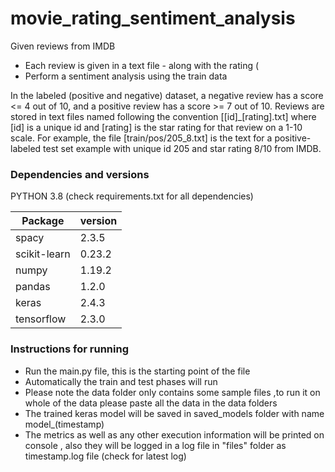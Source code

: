 # movie_rating_sentiment_analysis

Given reviews from IMDB 
- Each review is given in a text file - along with the rating (
- Perform a sentiment analysis using the train data 
<p>
In the labeled (positive and negative) dataset, a negative review has a score <= 4 out of 10, and
a positive review has a score >= 7 out of 10.
Reviews are stored in text files named following the convention [[id]_[rating].txt] where [id] is a
unique id and [rating] is the star rating for that review on a 1-10 scale. For example, the file
[train/pos/205_8.txt] is the text for a positive-labeled test set example with unique id 205 and
star rating 8/10 from IMDB.
</p>

### Dependencies and versions
PYTHON 3.8
(check requirements.txt for all dependencies)

|Package   |  version  |
|-----------|-----------|
|spacy    |2.3.5 |
|scikit-learn 	 |0.23.2 |
|numpy    |1.19.2 |
|pandas   |1.2.0 |
|keras    |2.4.3 |
|tensorflow    |2.3.0  |

### Instructions for running
- Run the main.py file, this is the starting point of the file 
- Automatically the train and test phases will run 
- Please note the data folder only contains some sample files ,to run it on whole of the data please paste all the data in the data folders
- The trained keras model will be saved in saved_models folder with name model_(timestamp) 
- The metrics as well as any other execution information will be printed on console , also they will be logged in a log file in "files" folder as timestamp.log file (check for latest log)
